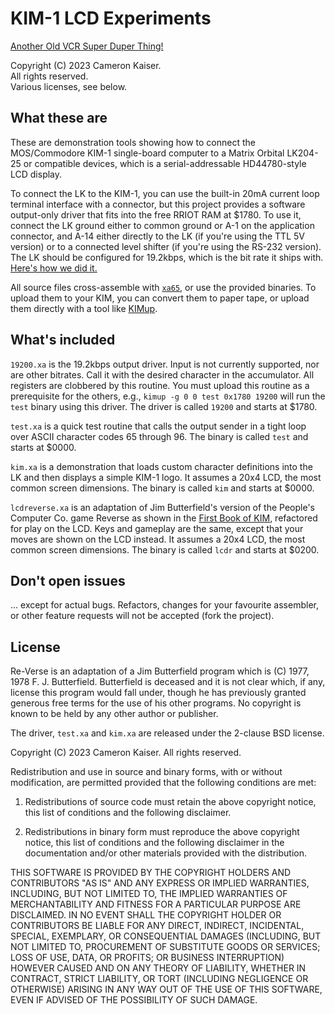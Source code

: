 # KIM-1 LCD Experiments

[Another Old VCR Super Duper Thing!](https://oldvcr.blogspot.com/2023/10/what-kim-1-really-needs-is-lcd-screen.html)

Copyright (C) 2023 Cameron Kaiser.  
All rights reserved.  
Various licenses, see below.

## What these are

These are demonstration tools showing how to connect the MOS/Commodore KIM-1
single-board computer to a Matrix Orbital LK204-25 or compatible devices, which
is a serial-addressable HD44780-style LCD display.

To connect the LK to the KIM-1, you can use the built-in 20mA current loop
terminal interface with a connector, but this project provides a software
output-only driver that fits into the free RRIOT RAM at $1780. To use it,
connect the LK ground either to common ground or A-1 on the application
connector, and A-14 either directly to the LK (if you're using the TTL 5V
version) or to a connected level shifter (if you're using the RS-232 version).
The LK should be configured for 19.2kbps, which is the bit rate it ships with.
[Here's how we did it.](https://oldvcr.blogspot.com/2023/10/what-kim-1-really-needs-is-lcd-screen.html)

All source files cross-assemble with [`xa65`](http://www.floodgap.com/retrotech/xa/), or use the provided binaries.
To upload them to your KIM, you can convert them to paper tape, or upload
them directly with a tool like [KIMup](https://github.com/classilla/kimup/).

## What's included

`19200.xa` is the 19.2kbps output driver. Input is not currently supported,
nor are other bitrates. Call it with the desired character in the accumulator.
All registers are clobbered by this routine. You must upload this routine as a
prerequisite for the others, e.g., `kimup -g 0 0 test 0x1780 19200` will run the
`test` binary using this driver. The driver is called `19200` and starts at
$1780.

`test.xa` is a quick test routine that calls the output sender in a tight
loop over ASCII character codes 65 through 96. The binary is called `test`
and starts at $0000.

`kim.xa` is a demonstration that loads custom character definitions into the
LK and then displays a simple KIM-1 logo. It assumes a 20x4 LCD, the most
common screen dimensions. The binary is called `kim` and starts at $0000.

`lcdreverse.xa` is an adaptation of Jim Butterfield's version of the People's
Computer Co. game Reverse as shown in the [First Book of KIM](https://archive.org/details/The_First_Book_of_KIM/page/n101/mode/2up?view=theater),
refactored for play on the LCD. Keys and gameplay are the same, except that
your moves are shown on the LCD instead. It assumes a 20x4 LCD, the most
common screen dimensions. The binary is called `lcdr` and starts at $0200.

## Don't open issues

... except for actual bugs. Refactors, changes for your favourite assembler,
or other feature requests will not be accepted (fork the project).

## License

Re-Verse is an adaptation of a Jim Butterfield program which is (C) 1977,
1978 F. J. Butterfield. Butterfield is deceased and it is not clear which,
if any, license this program would fall under, though he has previously
granted generous free terms for the use of his other programs. No copyright
is known to be held by any other author or publisher.

The driver, `test.xa` and `kim.xa` are released under the 2-clause BSD license.

Copyright (C) 2023 Cameron Kaiser. All rights reserved.

Redistribution and use in source and binary forms, with or without modification, are permitted provided that the following conditions are met:

1. Redistributions of source code must retain the above copyright notice, this list of conditions and the following disclaimer.

2. Redistributions in binary form must reproduce the above copyright notice, this list of conditions and the following disclaimer in the documentation and/or other materials provided with the distribution.

THIS SOFTWARE IS PROVIDED BY THE COPYRIGHT HOLDERS AND CONTRIBUTORS "AS IS" AND ANY EXPRESS OR IMPLIED WARRANTIES, INCLUDING, BUT NOT LIMITED TO, THE IMPLIED WARRANTIES OF MERCHANTABILITY AND FITNESS FOR A PARTICULAR PURPOSE ARE DISCLAIMED. IN NO EVENT SHALL THE COPYRIGHT HOLDER OR CONTRIBUTORS BE LIABLE FOR ANY DIRECT, INDIRECT, INCIDENTAL, SPECIAL, EXEMPLARY, OR CONSEQUENTIAL DAMAGES (INCLUDING, BUT NOT LIMITED TO, PROCUREMENT OF SUBSTITUTE GOODS OR SERVICES; LOSS OF USE, DATA, OR PROFITS; OR BUSINESS INTERRUPTION) HOWEVER CAUSED AND ON ANY THEORY OF LIABILITY, WHETHER IN CONTRACT, STRICT LIABILITY, OR TORT (INCLUDING NEGLIGENCE OR OTHERWISE) ARISING IN ANY WAY OUT OF THE USE OF THIS SOFTWARE, EVEN IF ADVISED OF THE POSSIBILITY OF SUCH DAMAGE.



